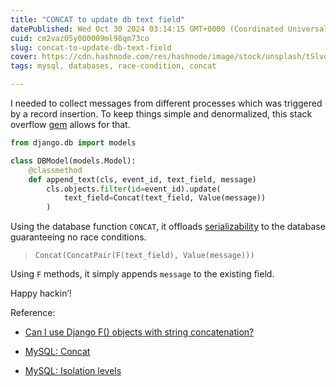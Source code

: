 ```yaml
---
title: "CONCAT to update db text field"
datePublished: Wed Oct 30 2024 03:14:15 GMT+0000 (Coordinated Universal Time)
cuid: cm2vaz05y000009ml98qm73co
slug: concat-to-update-db-text-field
cover: https://cdn.hashnode.com/res/hashnode/image/stock/unsplash/tSlvoSZK77c/upload/f25a1283f02844ac6bfcd07f93628441.jpeg
tags: mysql, databases, race-condition, concat

---
```


I needed to collect messages from different processes which was triggered by a record insertion. To keep things simple and denormalized, this stack overflow [gem](https://stackoverflow.com/questions/3300944/can-i-use-django-f-objects-with-string-concatenation) allows for that.

```python
from django.db import models

class DBModel(models.Model):
    @classmethod
    def append_text(cls, event_id, text_field, message)
        cls.objects.filter(id=event_id).update(
            text_field=Concat(text_field, Value(message))
        )
```

Using the database function `CONCAT`, it offloads [serializability](https://dev.mysql.com/doc/refman/8.4/en/innodb-transaction-isolation-levels.html) to the database guaranteeing no race conditions.

> `Concat(ConcatPair(F(text_field), Value(message)))`

Using `F` methods, it simply appends `message` to the existing field.

Happy hackin’!

Reference:

* [Can I use Django F() objects with string concatenation?](https://stackoverflow.com/questions/3300944/can-i-use-django-f-objects-with-string-concatenation)
    
* [MySQL: Concat](https://dev.mysql.com/doc/refman/9.0/en/string-functions.html#function_concat)
    
* [MySQL: Isolation levels](https://dev.mysql.com/doc/refman/8.4/en/innodb-transaction-isolation-levels.html)